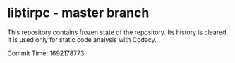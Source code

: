 # libtirpc - master branch

This repository contains frozen state of the repository.
Its history is cleared. It is used only for static code
analysis with Codacy.

Commit Time: 1692178773